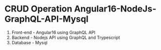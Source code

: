 # CRUD Operation Angular16-NodeJs-GraphQL-API-Mysql 
1. Front-end - Angular16 using GraphQL API
2. Backend - Nodejs API using GraphQL and Trypescript
3. Database - Mysql
   
